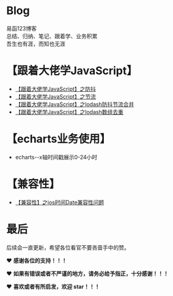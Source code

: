 # Blog
易函123博客  
总结、归纳、笔记、跟着学、业务积累  
吾生也有涯，而知也无涯  


# 【跟着大佬学JavaScript】
* [【跟着大佬学JavaScript】之防抖](https://github.com/yihan12/Blog/issues/1)   
* [【跟着大佬学JavaScript】之节流](https://github.com/yihan12/Blog/issues/2)    
* [【跟着大佬学JavaScript】之lodash防抖节流合并](https://github.com/yihan12/Blog/issues/3)  
* [【跟着大佬学JavaScript】之lodash数组去重]()

# 【echarts业务使用】
* echarts--x轴时间戳展示0-24小时

# 【兼容性】
* [【兼容性】之ios时间Date兼容性问题](https://github.com/yihan12/Blog/issues/4)

# 最后
后续会一直更新，希望各位看官不要吝啬手中的赞。

❤️ **感谢各位的支持！！！**

❤️ **如果有错误或者不严谨的地方，请务必给予指正，十分感谢！！！**

❤️ **喜欢或者有所启发，欢迎 star！！！**
